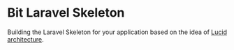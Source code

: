 # Bit Laravel Skeleton
Building the Laravel Skeleton for your application based on the idea of [Lucid architecture](https://lucidarch.dev/).